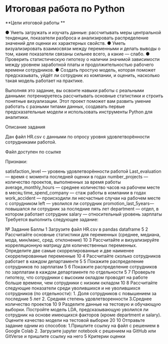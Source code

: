 # Итоговая работа по Python 
**Цели итоговой работы **

● Уметь загружать и изучать данные: рассчитывать меры центральной тенденции, показатели разброса и анализировать распределение значений для оценки их характерных свойств.
● Уметь визуализировать взаимосвязи между переменными и делать выводы о том, какие показатели связаны сильнее всего, а какие — слабо.
● Проверить статистическую гипотезу о наличии значимой зависимости между уровнем заработной платы и продолжительностью рабочего времени сотрудников.
● Создать простую модель, которая поможет предсказывать, уйдёт ли сотрудник из компании, и оценить, насколько такая модель работает на практике.

Выполняя это задание, вы освоите навыки работы с реальными данными: потренируетесь рассчитывать основные статистики и строить понятные визуализации. Этот проект поможет вам развить умение работать с разными типами данных, создавать первые предсказательные модели и использовать инструменты Python для аналитики.

Описание задания

Дан файл HR.csv с данными по опросу уровня удовлетворённости сотрудниками работой.

Файл доступен по ссылке

Признаки:

satisfaction_level — уровень удовлетворённости работой
Last_evaluation — время с момента последней оценки в годах
number_projects — количество проектов, выполненных за время работы
average_monthly_hours — среднее количество часов на рабочем месте в месяц
time_spend_company — стаж работы в компании в годах
work_accident — происходили ли несчастные случаи на рабочем месте с сотрудником
left — уволился ли сотрудник
promotion_last_5years— повышался ли сотрудник за последние пять лет
department — отдел, в котором работает сотрудник
salary — относительный уровень зарплаты
Требуется выполнить следующее задание:

№	Задание	Баллы
1	Загрузите файл HR.csv в pandas dataframe	5
2	Рассчитайте основные статистики для переменных (среднее, медиана, мода, мин/макс, сред. отклонение)	10
3	Рассчитайте и визуализируйте корреляционную матрицу для количественных переменных. Определите две самые скоррелированные и две наименее скоррелированные переменные	10
4	Рассчитайте сколько сотрудников работает в каждом департаменте	5
5	Покажите распределение сотрудников по зарплатам	5
6	Покажите распределение сотрудников по зарплатам в каждом департаменте по отдельности	5
7	Проверьте гипотезу, что сотрудники с высоким окладом проводят на работе больше времени, чем сотрудники с низким окладом	10
8	Рассчитайте следующие показатели среди уволившихся и не уволившихся сотрудников (по отдельности): 1. Доля сотрудников с повышением за последние 5 лет 2. Средняя степень удовлетворенности 3.Среднее количество проектов	10
9	Разделите данные на тестовую и обучающую выборки. Постройте модель LDA, предсказывающую уволился ли сотрудник на основе имеющихся факторов (кроме department и salary). Оцените качество модели на тестовой выборке	20
10	Отправьте задание одним из способов: 1.Пришлите ссылку на файл с решением в Google Colab 2. Загрузите jupyter notebook с решением на GitHub или GitVerse и пришлите ссылку на него	5
Критерии оценки
